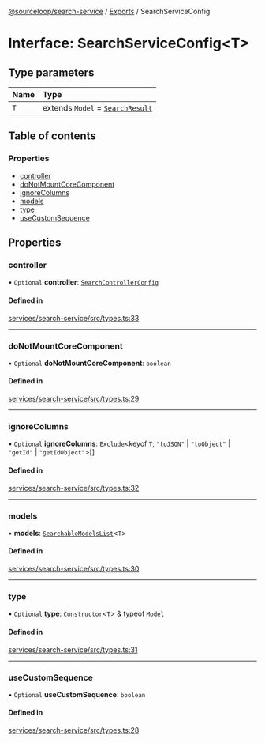 [@sourceloop/search-service](../README.md) / [Exports](../modules.md) / SearchServiceConfig

# Interface: SearchServiceConfig<T\>

## Type parameters

| Name | Type |
| :------ | :------ |
| `T` | extends `Model` = [`SearchResult`](../classes/SearchResult.md) |

## Table of contents

### Properties

- [controller](SearchServiceConfig.md#controller)
- [doNotMountCoreComponent](SearchServiceConfig.md#donotmountcorecomponent)
- [ignoreColumns](SearchServiceConfig.md#ignorecolumns)
- [models](SearchServiceConfig.md#models)
- [type](SearchServiceConfig.md#type)
- [useCustomSequence](SearchServiceConfig.md#usecustomsequence)

## Properties

### controller

• `Optional` **controller**: [`SearchControllerConfig`](../modules.md#searchcontrollerconfig)

#### Defined in

[services/search-service/src/types.ts:33](https://github.com/sourcefuse/loopback4-microservice-catalog/blob/b93c60ac7/services/search-service/src/types.ts#L33)

___

### doNotMountCoreComponent

• `Optional` **doNotMountCoreComponent**: `boolean`

#### Defined in

[services/search-service/src/types.ts:29](https://github.com/sourcefuse/loopback4-microservice-catalog/blob/b93c60ac7/services/search-service/src/types.ts#L29)

___

### ignoreColumns

• `Optional` **ignoreColumns**: `Exclude`<keyof `T`, ``"toJSON"`` \| ``"toObject"`` \| ``"getId"`` \| ``"getIdObject"``\>[]

#### Defined in

[services/search-service/src/types.ts:32](https://github.com/sourcefuse/loopback4-microservice-catalog/blob/b93c60ac7/services/search-service/src/types.ts#L32)

___

### models

• **models**: [`SearchableModelsList`](../modules.md#searchablemodelslist)<`T`\>

#### Defined in

[services/search-service/src/types.ts:30](https://github.com/sourcefuse/loopback4-microservice-catalog/blob/b93c60ac7/services/search-service/src/types.ts#L30)

___

### type

• `Optional` **type**: `Constructor`<`T`\> & typeof `Model`

#### Defined in

[services/search-service/src/types.ts:31](https://github.com/sourcefuse/loopback4-microservice-catalog/blob/b93c60ac7/services/search-service/src/types.ts#L31)

___

### useCustomSequence

• `Optional` **useCustomSequence**: `boolean`

#### Defined in

[services/search-service/src/types.ts:28](https://github.com/sourcefuse/loopback4-microservice-catalog/blob/b93c60ac7/services/search-service/src/types.ts#L28)
